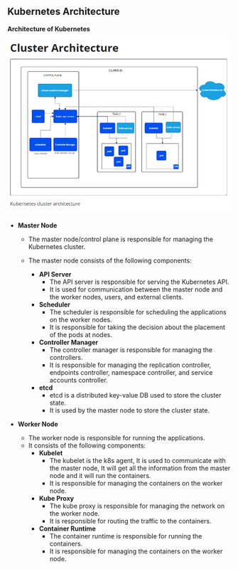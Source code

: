 ## Kubernetes Architecture

**Architecture of Kubernetes**

![Kubernetes Architecture](images/kubernetes-cluster-architecture.png)

- **Master Node**

    
    - The master node/control plane is responsible for managing the Kubernetes cluster.

    - The master node consists of the following components:
        - **API Server**
            - The API server is responsible for serving the Kubernetes API.
            - It is used for communication between the master node and the worker nodes, users, and external clients.
        - **Scheduler**
            - The scheduler is responsible for scheduling the applications on the worker nodes.
            - It is responsible for taking the decision about the placement of the pods at nodes.
        - **Controller Manager**
            - The controller manager is responsible for managing the controllers.
            - It is responsible for managing the replication controller, endpoints controller, namespace controller, and service accounts controller.
        - **etcd**
            - etcd is a distributed key-value DB used to store the cluster state.
            - It is used by the master node to store the cluster state.

- **Worker Node**

    - The worker node is responsible for running the applications.
    - It consists of the following components:
        - **Kubelet**
            - The kubelet is the k8s agent, It is used to communicate with the master node, It will get all the information from the master node and it will run the containers.
            - It is responsible for managing the containers on the worker node.
        - **Kube Proxy**
            - The kube proxy is responsible for managing the network on the worker node.
            - It is responsible for routing the traffic to the containers.
        - **Container Runtime**
            - The container runtime is responsible for running the containers.
            - It is responsible for managing the containers on the worker node.

